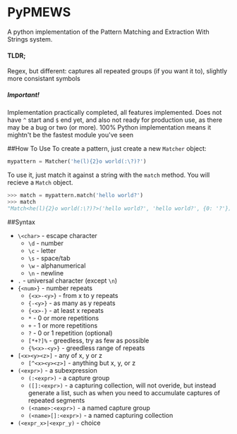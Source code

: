 # PyPMEWS
A python implementation of the Pattern Matching and Extraction With Strings system.

#### TLDR;
Regex, but different: captures all repeated groups (if you want it to), slightly more consistant symbols

##### Important!
Implementation practically completed, all features implemented. Does not have `^` start and `$` end yet, and also not ready for production use, as there may be a bug or two (or more).
100% Python implementation means it mightn't be the fastest module you've seen

##How To Use
To create a pattern, just create a new `Matcher` object:

```python
mypattern = Matcher('he(l){2}o world(:\?)?')
```

To use it, just match it against a string with the `match` method. You will recieve a `Match` object.

```python
>>> match = mypattern.match('hello world?')
>>> match
"Match<he(l){2}o world(:\?)?>('hello world?', 'hello world?', {0: '?'})"
```

##Syntax
* `\<char>` - escape character
  * `\d` - number
  * `\c` - letter
  * `\s` - space/tab
  * `\w` - alphanumerical
  * `\n` - newline
* `.` - universal character (except `\n`)
* `{<num>}` - number repeats
  * `{<x>-<y>}` - from x to y repeats
  * `{-<y>}` - as many as y repeats
  * `{<x>-}` - at least x repeats
  * `*` - 0 or more repetitions
  * `+` - 1 or more repetitions
  * `?` - 0 or 1 repetition (optional)
  * `[*+?]%` - greedless, try as few as possible
  * `{%<x>-<y>}` - greedless range of repeats
* `[<x><y><z>]` - any of x, y or z
  * `[^<x><y><z>]` - anything but x, y, or z
* `(<expr>)` - a subexpression
  * `(:<expr>)` - a capture group
  * `([]:<expr>)` - a capturing collection, will not overide, but instead generate a list, such as when you need to accumulate captures of repeated segments
  * `(<name>:<expr>)` - a named capture group
  * `(<name>[]:<expr>)` - a named capturing collection
* `(<expr_x>|<expr_y)` - choice

